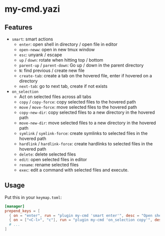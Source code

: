 # my-cmd.yazi

## Features

- `smart`: smart actions
    - `enter`: open shell in directory / open file in editor
    - `open-neww`: open in new tmux window
    - `esc`: unyank / escape
    - `up` / `down`: rotate when hitting top / bottom
    - `parent-up` / `parent-down`: Go up / down in the parent directory
    - `N`: find previous / create new file
    - `create-tab`: create a tab on the hovered file, enter if hovered on a directory
    - `next-tab`: go to next tab, create if not exists
- `on_selection`
    - Act on selected files across all tabs
    - `copy` / `copy-force`: copy selected files to the hovered path
    - `move` / `move-force`: move selected files to the hovered path
    - `copy-new-dir`: copy selected files to a new directory in the hovered path
    - `move-new-dir`: move selected files to a new directory in the hovered path
    - `symlink` / `symlink-force`: create symlinks to selected files in the hovered path
    - `hardlink` / `hardlink-force`: create hardlinks to selected files in the hovered path
    - `delete`: delete selected files
    - `edit`: open selected files in editor
    - `rename`: rename selected files
    - `exec`: edit a command with selected files and execute.

## Usage

Put this in your `keymap.toml`:

```toml
[manager]
prepend_keys = [
  { on = "enter", run = "plugin my-cmd 'smart enter'", desc = "Open shell / edit file" },
  { on = ["<C-l>", "c"], run = "plugin my-cmd 'on_selection copy'", desc = "Copy selected files here" },
  # ...
]
```
